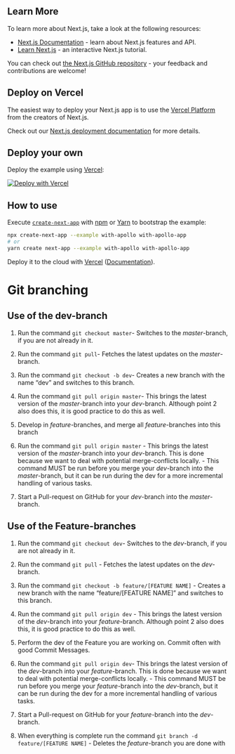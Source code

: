 ## Learn More

To learn more about Next.js, take a look at the following resources:

- [Next.js Documentation](https://nextjs.org/docs) - learn about Next.js features and API.
- [Learn Next.js](https://nextjs.org/learn) - an interactive Next.js tutorial.

You can check out [the Next.js GitHub repository](https://github.com/vercel/next.js/) - your feedback and contributions are welcome!

## Deploy on Vercel

The easiest way to deploy your Next.js app is to use the [Vercel Platform](https://vercel.com/new?utm_medium=default-template&filter=next.js&utm_source=create-next-app&utm_campaign=create-next-app-readme) from the creators of Next.js.

Check out our [Next.js deployment documentation](https://nextjs.org/docs/deployment) for more details.

## Deploy your own

Deploy the example using [Vercel](https://vercel.com):

[![Deploy with Vercel](https://vercel.com/button)](https://vercel.com/import/project?template=https://github.com/vercel/next.js/tree/canary/examples/with-apollo)

## How to use

Execute [`create-next-app`](https://github.com/vercel/next.js/tree/canary/packages/create-next-app) with [npm](https://docs.npmjs.com/cli/init) or [Yarn](https://yarnpkg.com/lang/en/docs/cli/create/) to bootstrap the example:

```bash
npx create-next-app --example with-apollo with-apollo-app
# or
yarn create next-app --example with-apollo with-apollo-app
```

Deploy it to the cloud with [Vercel](https://vercel.com/import?filter=next.js&utm_source=github&utm_medium=readme&utm_campaign=next-example) ([Documentation](https://nextjs.org/docs/deployment)).

# Git branching

## Use of the dev-branch

1. Run the command `git checkout master`- Switches to the _master_-branch, if you are not already in it.

2. Run the command `git pull`- Fetches the latest updates on the _master_-branch.

3. Run the command `git checkout -b dev`- Creates a new branch with the name “dev” and switches to this branch.

4. Run the command `git pull origin master`- This brings the latest version of the _master_-branch into your _dev_-branch. Although point 2 also does this, it is good practice to do this as well.

5. Develop in _feature_-branches, and merge all _feature_-branches into this branch

6. Run the command `git pull origin master` - This brings the latest version of the _master_-branch into your _dev_-branch. This is done because we want to deal with potential merge-conflicts locally. - This command MUST be run before you merge your _dev_-branch into the _master_-branch, but it can be run during the dev for a more incremental handling of various tasks.

7. Start a Pull-request on GitHub for your _dev_-branch into the _master_-branch.

## Use of the Feature-branches

1. Run the command `git checkout dev`- Switches to the _dev_-branch, if you are not already in it.

2. Run the command `git pull` - Fetches the latest updates on the _dev_-branch.

3. Run the command `git checkout -b feature/[FEATURE NAME]` - Creates a new branch with the name “feature/[FEATURE NAME]” and switches to this branch.

4. Run the command `git pull origin dev` - This brings the latest version of the _dev_-branch into your _feature_-branch. Although point 2 also does this, it is good practice to do this as well.

5. Perform the dev of the Feature you are working on. Commit often with good Commit Messages.

6. Run the command `git pull origin dev`- This brings the latest version of the _dev_-branch into your _feature_-branch. This is done because we want to deal with potential merge-conflicts locally. - This command MUST be run before you merge your _feature_-branch into the _dev_-branch, but it can be run during the dev for a more incremental handling of various tasks.

7. Start a Pull-request on GitHub for your _feature_-branch into the _dev_-branch.

8. When everything is complete run the command `git branch -d feature/[FEATURE NAME]` - Deletes the _feature_-branch you are done with

